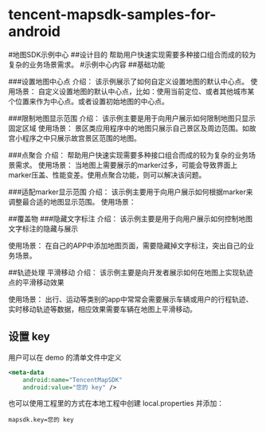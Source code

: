 # tencent-mapsdk-samples-for-android
#地图SDK示例中心
##设计目的
帮助用户快速实现需要多种接口组合而成的较为复杂的业务场景需求。
#示例中心内容
##基础功能

###设置地图中心点
介绍：
该示例展示了如何自定义设置地图的默认中心点。
使用场景：
自定义设置地图的默认中心点，比如：使用当前定位、或者其他城市某个位置来作为中心点。或者设置初始地图的中心点。

###限制地图显示范围
介绍：
该示例主要是用于向用户展示如何限制地图只显示固定区域
使用场景：
景区类应用程序中的地图只展示自己景区及周边范围。如故宫小程序之中只展示故宫景区范围的地图。

###点聚合
介绍：
帮助用户快速实现需要多种接口组合而成的较为复杂的业务场景需求。
使用场景：
当地图上需要展示的marker过多，可能会导致界面上marker压盖、性能变差。使用点聚合功能，则可以解决该问题。

###适配marker显示范围
介绍：
该示例主要用于向用户展示如何根据marker来调整最合适的地图显示范围。
使用场景：


##覆盖物
###隐藏文字标注
介绍：
该示例主要是用于向用户展示如何控制地图文字标注的隐藏与展示

使用场景：
在自己的APP中添加地图页面，需要隐藏掉文字标注，突出自己的业务场景。

##轨迹处理
平滑移动
介绍：
该示例主要是向开发者展示如何在地图上实现轨迹点的平滑移动效果

使用场景：
出行、运动等类别的app中常常会需要展示车辆或用户的行程轨迹、实时移动轨迹等数据，相应效果需要车辆在地图上平滑移动。


## 设置 key
用户可以在 demo 的清单文件中定义


```xml
<meta-data
    android:name="TencentMapSDK"
    android:value="您的 key" />
```

也可以使用工程里的方式在本地工程中创建 local.properties 并添加：

```
mapsdk.key=您的 key
```
